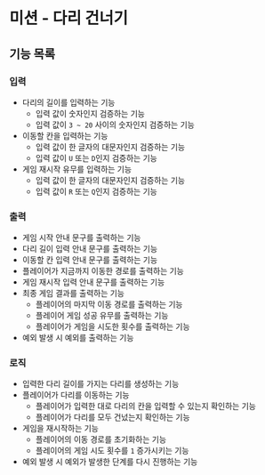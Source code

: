 # 미션 - 다리 건너기

## 기능 목록

### 입력

- 다리의 길이를 입력하는 기능
    - 입력 값이 숫자인지 검증하는 기능
    - 입력 값이 `3 ~ 20` 사이의 숫자인지 검증하는 기능
- 이동할 칸을 입력하는 기능
    - 입력 값이 한 글자의 대문자인지 검증하는 기능
    - 입력 값이 `U` 또는 `D`인지 검증하는 기능
- 게임 재시작 유무를 입력하는 기능
    - 입력 값이 한 글자의 대문자인지 검증하는 기능
    - 입력 값이 `R` 또는 `Q`인지 검증하는 기능

### 출력

- 게임 시작 안내 문구를 출력하는 기능
- 다리 길이 입력 안내 문구를 출력하는 기능
- 이동할 칸 입력 안내 문구를 출력하는 기능
- 플레이어가 지금까지 이동한 경로를 출력하는 기능
- 게임 재시작 입력 안내 문구를 출력하는 기능
- 최종 게임 결과를 출력하는 기능
    - 플레이어의 마지막 이동 경로를 출력하는 기능
    - 플레이어 게임 성공 유무를 출력하는 기능
    - 플레이어가 게임을 시도한 횟수를 출력하는 기능
- 예외 발생 시 예외를 출력하는 기능

### 로직

- 입력한 다리 길이를 가지는 다리를 생성하는 기능
- 플레이어가 다리를 이동하는 기능
    - 플레이어가 입력한 대로 다리의 칸을 입력할 수 있는지 확인하는 기능
    - 플레이어가 다리를 모두 건넜는지 확인하는 기능
- 게임을 재시작하는 기능
    - 플레이어의 이동 경로를 초기화하는 기능
    - 플레이어의 게임 시도 횟수를 `1` 증가시키는 기능
- 예외 발생 시 예외가 발생한 단계를 다시 진행하는 기능